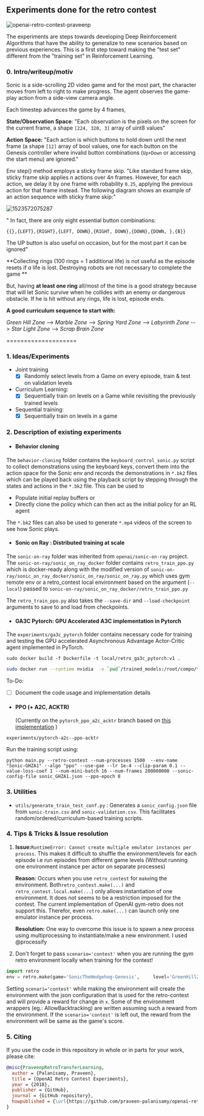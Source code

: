 ## Experiments done for the retro contest

![openai-retro-contest-praveenp](http://praveenp.com/projects/rsc/imgs/openai-retro-contest-intro.gif)

The experiments are steps towards developing Deep Reinforcement Algorithms that have the ability to generalize to new scenarios based on previous experiences. This is a first step toward making the "test set" different from the "training set" in Reinforcement Learning.

### 0. Intro/writeup/motiv

Sonic is a side-scrolling 2D video game and for the most part, the character moves from left to right to make progress. The agent observes the game-play action from a side-view camera angle.

Each timestep advances the game by 4 frames,

**State/Observation Space**:  "Each observation is the pixels on the screen for the current frame, a shape `[224, 320, 3]` array of uint8 values"

**Action Space:** "Each action is which buttons to hold down until the next frame (a shape `[12]` array of bool values, one for each button on the Genesis controller where invalid button combinations (`Up+Down` or accessing the start menu) are ignored."

Env step() method employs a sticky frame skip. "Like standard frame skip, sticky frame skip applies $n$ actions over $4n$ frames.  However, for each action, we delay it by one frame with robability `0.25`, applying the previous action for that frame instead.  The following diagram shows an example of an action sequence with sticky frame skip:"

![1523572075287](/tmp/1523572075287.png)

" In fact, there are only eight essential button combinations:

`{{},{LEFT},{RIGHT},{LEFT, DOWN},{RIGHT, DOWN},{DOWN},{DOWN, },{B}}`

The UP button is also useful on occasion, but for the most part it can be ignored"

**Collecting rings (100 rings = 1 additional life) is not useful as the episode resets if *a* life is lost. Destroying robots are not necessary to complete the game **

But, having **at least one ring** all/most of the time is a good strategy because that will let Sonic survive when he collides with an enemy or dangerous obstacle. If he is hit without any rings, life is lost, episode ends.

**A good curriculum sequence to start with:** 

*Green Hill Zone* --> *Marble Zone* --> *Spring Yard Zone* --> *Labyrinth Zone* --> *Star Light Zone* --> *Scrap Brain Zone*

====================

### 1. Ideas/Experiments

* Joint training
  - [x] Randomly select levels from a Game on every episode, train & test on validation levels
* Curriculum Learning:
  - [x] Sequentially train on levels on a Game while revisiting the previously trained levels
* Sequential training:
  - [x] Sequentially train on levels in a game

### 2. Description of existing experiments 

- #### Behavior cloning

The `behavior-cloning` folder contains the `keyboard_control_sonic.py` script to collect demonstrations using the keyboard keys, convert them into the action space for the Sonic env and records the demonstrations in `*.bk2` files which can be played back using the playback script by stepping through the states and actions in the `*.bk2` file. This can be used to 

 *  Populate initial replay buffers or
 *  Directly clone the policy which can then act as the initial policy for an RL agent

The `*.bk2` files can also be used to generate `*.mp4` videos of the screen to see how Sonic plays.

- #### Sonic on Ray : Distributed training at scale

The `sonic-on-ray` folder was inherited from `openai/sonic-on-ray` project. The `sonic-on-ray/sonic_on_ray_docker` folder contains `retro_train_ppo.py` which is docker-ready along with the modified version of `sonic-on-ray/sonic_on_ray_docker/sonic_on_ray/sonic_on_ray.py` which uses gym remote env or a retro_contest local environment based on the argument (`--local`) passed to `sonic-on-ray/sonic_on_ray_docker/retro_train_ppo.py`

The `retro_train_ppo.py` also takes the `--save-dir` and `--load-checkpoint` arguments to save to and load from checkpoints.

- #### GA3C Pytorch: GPU Accelerated A3C implementation in Pytorch

 The `experiments/ga3c_pytorch` folder contains necessary code for training and testing the GPU accelerated Asynchronous Advantage Actor-Critic agent implemented in PyTorch.

`sudo docker build -f Dockerfile -t local/retro_ga3c_pytorch:v1 .`

```bash
sudo docker run --runtime nvidia  -v `pwd`/trained_models:/root/compo/trained_models -v `pwd`/tmp:/root/compo/logs  local/retro_ga3c_pytorch:v1
```
To-Do:

- [ ] Document the code usage and implementation details

- #### PPO (+ A2C, ACKTR)

  (Currently on the 	`pytorch_ppo_a2c_acktr` branch based on [this implementation](https://github.com/ikostrikov/pytorch-a2c-ppo-acktr) )

`experiments/pytorch-a2c--ppo-acktr`

Run the training script using:

`python main.py --retro-contest --num-processes 1500  --env-name "Sonic-GHZA1" --algo "ppo" --use-gae --lr 1e-4 --clip-param 0.1 --value-loss-coef 1 --num-mini-batch 16 --num-frames 200000000 --sonic-config-file sonic_GHZA1.json --ppo-epoch 8`



### 3. Utilities

- `utils/generate_train_test_conf.py` : Generates a `sonic_config.json` file from `sonic-train.csv` and `sonic-validation.csv`. This facilitates random/ordered/curriculum-based training scripts.

### 4. Tips & Tricks & Issue resolution 

 1. **Issue:**`RuntimeError: Cannot create multiple emulator instances per process`. This makes it difficult to shuffle the environment/levels for each episode i.e  run episodes from different game levels (Without running one environment instance per actor on separate processes)

    **Reason**: Occurs when you use `retro_contest` for `make`ing the environment.  Both`retro_contest.make(...)` and `retro_contest.local.make(...`) only allows instantiation of one environment. It does not seems to be a restriction imposed for the contest. The current implementation of OpenAI gym-retro does not support this. Therefor, even `retro.make(...)` can launch only one emulator instance per process.

    **Resolution:** One way to overcome this issue is to spawn a new process using multiprocessing to instantiate/make a new environment. I used @processify

2. Don't forget to pass `scenario='contest'` when you are running the gym retro environment locally when training for the contest!
  ```python
  import retro
  env = retro.make(game='SonicTheHedgehog-Genesis',     level='GreenHillZone.Act1', scenario='contest')
  ```
  Setting `scenari='contest'` while making the environment will create the environment with the json configuration that is used for the retro-contest and will provide a reward for change in `x`. Some of the environment wrappers (eg.: AllowBacktracking) are written assuming such a reward from the environment. If the `scenario='contest'` is left out, the reward from the environment will be same as the game's score.

### 5. Citing

If you use the code in this repository in whole or in parts for your work, please cite:

```bibtex
@misc{PraveenpRetroTransferLearning,
  author = {Palanisamy, Praveen},
  title = {OpenAI Retro Contest Experiments},
  year = {2018},
  publisher = {GitHub},
  journal = {GitHub repository},
  howpublished = {\url{https://github.com/praveen-palanisamy/openai-retro-contest}},
}
```
